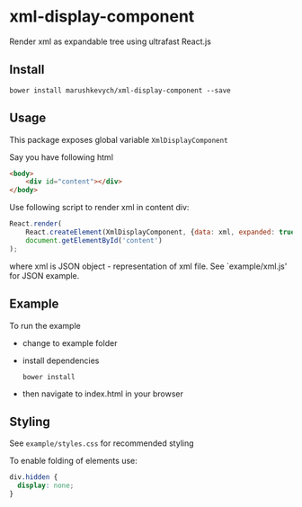 # xml-display-component

Render xml as expandable tree using ultrafast React.js

## Install

`bower install marushkevych/xml-display-component --save`

## Usage
This package exposes global variable `XmlDisplayComponent`

Say you have following html
```html
<body>
    <div id="content"></div>
</body>
```

Use following script to render xml in content div:
```js
React.render(
    React.createElement(XmlDisplayComponent, {data: xml, expanded: true}),
    document.getElementById('content')
);
```

where xml is JSON object - representation of xml file. See `example/xml.js' for JSON example.

## Example
To run the example 
- change to example folder
- install dependencies

    ```
    bower install
    ```
- then navigate to index.html in your browser

## Styling
See `example/styles.css` for recommended styling

To enable folding of elements use:
```css
div.hidden {
  display: none;
}
```
